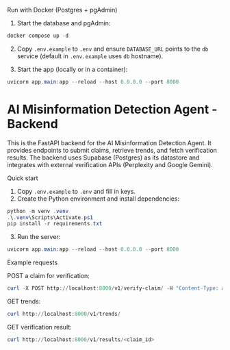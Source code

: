 Run with Docker (Postgres + pgAdmin)

1. Start the database and pgAdmin:

```powershell
docker compose up -d
```

2. Copy `.env.example` to `.env` and ensure `DATABASE_URL` points to the `db` service (default in `.env.example` uses `db` hostname).

3. Start the app (locally or in a container):

```powershell
uvicorn app.main:app --reload --host 0.0.0.0 --port 8000
```
# AI Misinformation Detection Agent - Backend

This is the FastAPI backend for the AI Misinformation Detection Agent. It provides endpoints to submit claims, retrieve trends, and fetch verification results. The backend uses Supabase (Postgres) as its datastore and integrates with external verification APIs (Perplexity and Google Gemini).

Quick start
1. Copy `.env.example` to `.env` and fill in keys.
2. Create the Python environment and install dependencies:

```powershell
python -m venv .venv
.\.venv\Scripts\Activate.ps1
pip install -r requirements.txt
```

3. Run the server:

```powershell
uvicorn app.main:app --reload --host 0.0.0.0 --port 8000
```

Example requests

POST a claim for verification:

```powershell
curl -X POST http://localhost:8000/v1/verify-claim/ -H "Content-Type: application/json" -d '{"content":"Vaccines contain microchips","source_url":"https://some.source/article"}'
```

GET trends:

```powershell
curl http://localhost:8000/v1/trends/
```

GET verification result:

```powershell
curl http://localhost:8000/v1/results/<claim_id>
```

